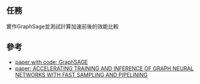 ## 任務
實作GraphSage並測試計算加速前後的效能比較

## 參考
- [paper with code: GraphSAGE](https://paperswithcode.com/method/graphsage)
- [paper: ACCELERATING TRAINING AND INFERENCE OF GRAPH NEURAL
NETWORKS WITH FAST SAMPLING AND PIPELINING](https://arxiv.org/pdf/2110.08450.pdf)